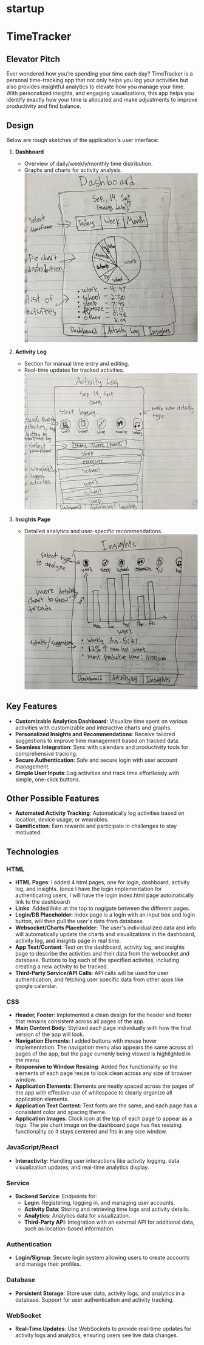 # startup

# TimeTracker

## Elevator Pitch
Ever wondered how you’re spending your time each day? TimeTracker is a personal time-tracking app that not only helps you log your activities but also provides insightful analytics to elevate how you manage your time. With personalized insights, and engaging visualizations, this app helps you identify exactly how your time is allocated and make adjustments to improve productivity and find balance.

## Design
Below are rough sketches of the application's user interface:

1. **Dashboard**
   - Overview of daily/weekly/monthly time distribution.
   - Graphs and charts for activity analysis.
![Dashboard](assets/Dashboard-mockup.jpg)

2. **Activity Log**
   - Section for manual time entry and editing.
   - Real-time updates for tracked activities.
![Activity Log](assets/ActivityLog-mockup.jpg)

3. **Insights Page**
   - Detailed analytics and user-specific recommendations.
![Insights Page](assets/InsightsPage-mockup.jpg)


## Key Features
- **Customizable Analytics Dashboard**: Visualize time spent on various activities with customizable and interactive charts and graphs.
- **Personalized Insights and Recommendations**: Receive tailored suggestions to improve time management based on tracked data.
- **Seamless Integration**: Sync with calendars and productivity tools for comprehensive tracking.
- **Secure Authentication**: Safe and secure login with user account management.
- **Simple User Inputs**: Log activities and track time effortlessly with simple, one-click buttons.

## Other Possible Features
- **Automated Activity Tracking**: Automatically log activities based on location, device usage, or wearables.
- **Gamification**: Earn rewards and participate in challenges to stay motivated.


## Technologies
### HTML
- **HTML Pages**: I added 4 html pages, one for login, dashboard, activity log, and insights. (once I have the login implementation for authenticating users, I will have the login index.html page automatically link to the dashboard)
- **Links**: Added links at the top to nagigate between the different pages.
- **Login/DB Placeholder**: Index page is a login with an input box and login button, will then pull the user's data from database.
- **Websocket/Charts Placeholder**: The user's individualized data and info will automatically update the charts and visualizations in the dashboard, activity log, and insights page in real time.
- **App Text/Content**: Text on the dashboard, activity log, and insights page to describe the activities and their data from the websocket and database. Buttons to log each of the specified activites, including creating a new activity to be tracked. 
- **Third-Party Service/API Calls**: API calls will be used for user authentication, and fetching user specific data from other apps like google calendar.

### CSS
- **Header, Footer**: Implemented a clean design for the header and footer that remains consistent across all pages of the app.
- **Main Content Body**: Stylized each page individually with how the final version of the app will look.
- **Navigation Elements**: I added buttons with mouse hover implementation. The navigation menu also appears the same across all pages of the app, but the page currenly being viewed is highlighted in the menu.
- **Responsive to Window Resizing**: Added flex functionality so the elements of each page resize to look clean across any size of browser window.
- **Application Elements**: Elements are neatly spaced across the pages of the app with effective use of whitespace to clearly organize all application elements.
- **Application Text Content**: Text fonts are the same, and each page has a consistent color and spacing theme.
- **Application Images**: Clock icon at the top of each page to appear as a logo. The pie chart image on the dashboard page has flex resizing functionality so it stays centered and fits in any size window.


### JavaScript/React
- **Interactivity**: Handling user interactions like activity logging, data visualization updates, and real-time analytics display.

### Service
- **Backend Service**: Endpoints for:
  - **Login**: Registering, logging in, and managing user accounts.
  - **Activity Data**: Storing and retrieving time logs and activity details.
  - **Analytics**: Analytics data for visualization.
  - **Third-Party API**: Integration with an external API for additional data, such as location-based information.

### Authentication
- **Login/Signup**: Secure login system allowing users to create accounts and manage their profiles.

### Database
- **Persistent Storage**: Store user data, activity logs, and analytics in a database. Support for user authentication and activity tracking.

### WebSocket
- **Real-Time Updates**: Use WebSockets to provide real-time updates for activity logs and analytics, ensuring users see live data changes.